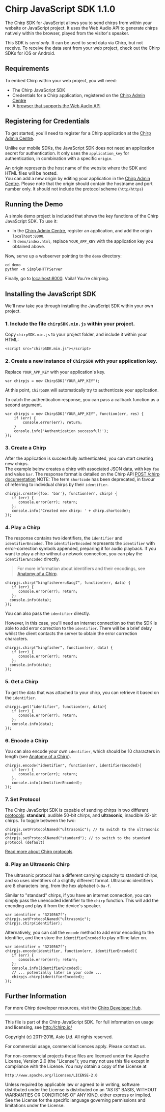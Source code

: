 # Chirp JavaScript SDK 1.1.0

The Chirp SDK for JavaScript allows you to send chirps from within your website or JavaScript project. It uses the Web Audio API to generate chirps natively within the browser, played from the visitor's speaker.

This SDK is *send only*. It can be used to send data via Chirp, but not receive. To receive the data sent from your web project, check out the Chirp SDKs for iOS or Android.

## Requirements

To embed Chirp within your web project, you will need:
* The Chirp JavaScript SDK
* Credentials for a Chirp application, registered on the [Chirp Admin Centre](https://admin.chirp.io/)
* A [browser that supports the Web Audio API](http://caniuse.com/#feat=audio-api)

## Registering for Credentials

To get started, you'll need to register for a Chirp application at the [Chirp Admin Centre](https://admin.chirp.io/).

Unlike our mobile SDKs, the JavaScript SDK does not need an application secret for authentication. It only uses the `application_key` for authentication, in combination with a specific `origin`.

An origin represents the host name of the website where the SDK and HTML files will be hosted.  
You can add a new origin by editing your application in the [Chirp Admin Centre](https://admin.chirp.io).
Please note that the origin should contain the hostname and port number only. 
It should not include the protocol scheme (`http/https`)

## Running the Demo

A simple demo project is included that shows the key functions of the Chirp JavaScript SDK. To use it:

* In the [Chirp Admin Centre](https://admin.chirp.io), register an application, and add the origin `localhost:8000`.
* In `demo/index.html`, replace `YOUR_APP_KEY` with the application key you obtained above.

Now, serve up a webserver pointing to the `demo` directory: 
```
cd demo
python -m SimpleHTTPServer
```

Finally, go to [localhost:8000](http://localhost:8000/). Voila! You're chirping.

## Installing the JavaScript SDK

We'll now take you through installing the JavaScript SDK within your own project.

### 1. Include the file `chirpSDK.min.js` within your project.

Copy `chirpSDK.min.js` to your project folder, and include it within your HTML:

```
<script src="chirpSDK.min.js"></script>
```

### 2. Create a new instance of `ChirpSDK` with your application key.

Replace `YOUR_APP_KEY` with your application's key.

```
var chirpjs = new ChirpSDK("YOUR_APP_KEY");
```

At this point, `ChirpSDK` will automatically try to authenticate your application. 

To catch the authentication response, you can pass a callback function as a second argument.

```
var chirpjs = new ChirpSDK("YOUR_APP_KEY", function(err, res) {
    if (err) {
        console.error(err); return;
    }
    console.info('Authentication successful!');
});
```

### 3. Create a Chirp

After the application is successfully authenticated, you can start creating new chirps.  
The example below creates a chirp with associated JSON data, with key `foo` and value `bar`. 
The response format is detailed on the Chirp API [POST /chirp documentation](http://developers.chirp.io/v2/docs/api-post-chirp)
NOTE: The term `shortcode` has been deprecated, in favour of referring to individual chirps by their `identifier`.
```
chirpjs.create({foo: 'bar'}, function(err, chirp) {
   if (err) {
      console.error(err); return;
   };
   console.info('Created new chirp: ' + chirp.shortcode);
});
```

### 4. Play a Chirp

The response contains two identifiers, the `identifier` and `identifierEncoded`. 
The `identifierEncoded` represents the `identifier` with error-correction symbols appended, preparing it for audio playback. 
If you want to play a chirp without a network connection, you can play the `identifierEncoded` directly.

> For more information about identifiers and their encodings, see [Anatomy of a Chirp](http://developers.chirp.io/v1/docs/chirps-shortcodes).

```
chirpjs.chirp("kingfishereru8acg7", function(err, data) {
   if (err) {
      console.error(err); return;
   };
  console.info(data);
});
```

You can also pass the `identifier` directly. 

However, in this case, you'll need an internet connection so that the SDK is able to add error correction to the `identifier`. There will be a brief delay whilst the client contacts the server to obtain the error correction characters. 

```
chirpjs.chirp("kingfisher", function(err, data) {
   if (err) {
      console.error(err); return;
   };
  console.info(data);
});
```

### 5. Get a Chirp
To get the data that was attached to your chirp, you can retrieve it based on the `identifier`.

```
chirpjs.get("identifier", function(err, data){
   if (err) {
      console.error(err); return;
   };
   console.info(data);
});
```

### 6. Encode a Chirp
You can also encode your own `identifier`, 
which should be 10 characters in length (see [Anatomy of a Chirp](http://developers.chirp.io/v1/docs/chirps-shortcodes)).

```
chirpjs.encode("identifier", function(err, identifierEncoded){
   if (err) {
      console.error(err); return;
   };
   console.info(identifierEncoded);
});
```

### 7. Set Protocol

The Chirp JavaScript SDK is capable of sending chirps in two different [protocols](http://developers.chirp.io/docs/chirp-protocols): **standard**, audible 50-bit chirps, and **ultrasonic**, inaudible 32-bit chirps. To toggle between the two:

```
chirpjs.setProtocolNamed("ultrasonic"); // to switch to the ultrasonic protocol
chirpjs.setProtocolNamed("standard"); // to switch to the standard protocol (default)
```

[Read more about Chirp protocols](http://developers.chirp.io/docs/chirp-protocols).

### 8. Play an Ultrasonic Chirp

The ultrasonic protocol has a different carrying capacity to standard chirps, and so uses identifiers of a slightly different format. Ultrasonic identifiers are 8 characters long, from the hex alphabet `0-9a-f`.

Similar to "standard" chirps, if you have an internet connection, you can simply pass the unencoded identifier to the `chirp` function. This will add the encoding and play it from the device's speaker.

```
var identifier = "3210567f";
chirpjs.setProtocolNamed("ultrasonic");
chirpjs.chirp(identifier);
```

Alternatively, you can call the `encode` method to add error encoding to the identifier, and then store the `identifierEncoded` to play offline later on.

```
var identifier = "3210567f";
chirpjs.encode(identifier, function(err, identifierEncoded){
   if (err) {
      console.error(err); return;
   };
   console.info(identifierEncoded);
   // ... potentially later in your code ...
   chirpjs.chirp(identifierEncoded);
});

```

## Further Information

For more Chirp developer resources, visit the [Chirp Developer Hub](http://developers.chirp.io).

-----------

This file is part of the Chirp JavaScript SDK.
For full information on usage and licensing, see http://chirp.io/

Copyright (c) 2011-2016, Asio Ltd.
All rights reserved.

For commercial usage, commercial licences apply. Please contact us.

For non-commercial projects these files are licensed under the Apache License, Version 2.0 (the "License");
you may not use this file except in compliance with the License.
You may obtain a copy of the License at

    http://www.apache.org/licenses/LICENSE-2.0

Unless required by applicable law or agreed to in writing, software
distributed under the License is distributed on an "AS IS" BASIS,
WITHOUT WARRANTIES OR CONDITIONS OF ANY KIND, either express or implied.
See the License for the specific language governing permissions and
limitations under the License.
